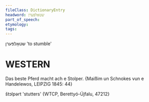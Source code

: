 ```yaml
---
fileClass: DictionaryEntry
headword: שטאָלפּערן
part_of_speech: 
etymology: 
tags: 
---
```

שטאָלפּערן
'to stumble'

WESTERN
========

Das beste Pferd macht ach e Stolper.
{Maißim un Schnokes vun e Handelewos, LEIPZIG 1845: 44}

štɔlpərt 'stutters' {WTCP, Berettyó-Újfalu, 47212}